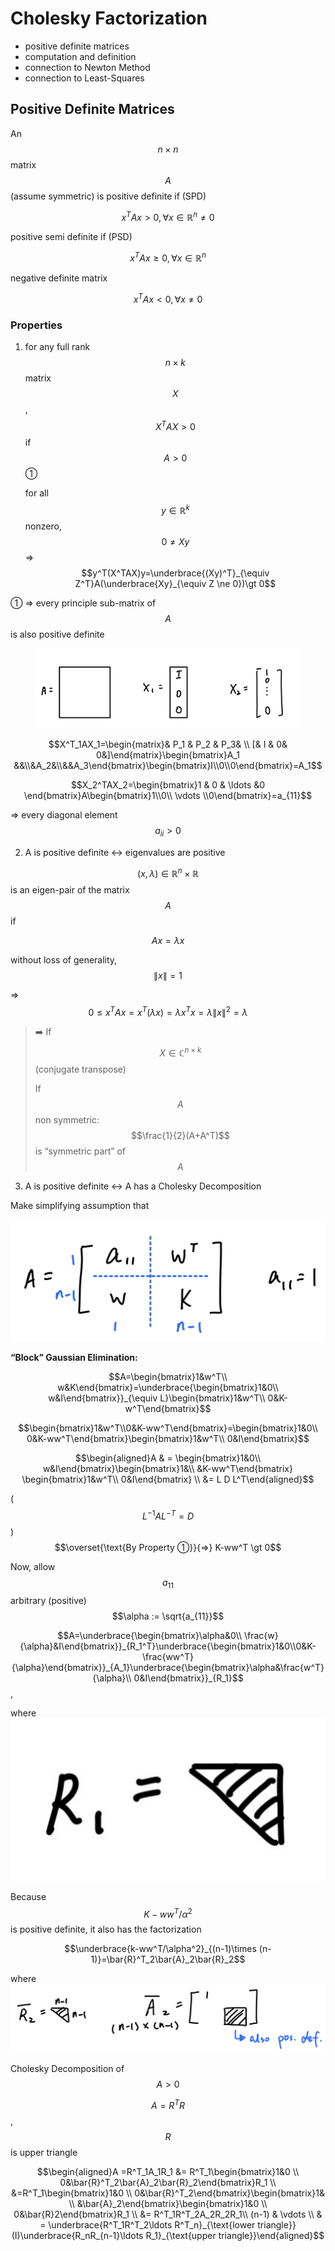 # Cholesky Factorization

* positive definite matrices
* computation and definition
* connection to Newton Method
* connection to Least-Squares

## Positive Definite Matrices

An $$n\times n$$ matrix $$A$$ (assume symmetric) is positive definite if (SPD)

$$x^TAx \gt 0, \forall x\in \mathbb{R}^n \ne 0$$

positive semi definite if (PSD)

$$x^TAx \ge 0, \forall x\in \mathbb{R}^n$$

negative definite matrix

$$x^TAx \lt 0, \forall x \ne 0$$

### Properties

1.  for any full rank $$n\times k$$ matrix $$X$$, $$X^TAX\gt 0$$ if $$A \gt 0$$         ①

    for all $$y\in \mathbb{R}^k$$ nonzero, $$0 \ne Xy$$ ⇒ $$y^T(X^TAX)y=\underbrace{(Xy)^T}_{\equiv Z^T}A(\underbrace{Xy}_{\equiv Z \ne 0})\gt 0$$

① ⇒ every principle sub-matrix of $$A$$ is also positive definite

<figure><img src=".gitbook/assets/image (34).png" alt=""><figcaption></figcaption></figure>

$$X^T_1AX_1=\begin{matrix}& P_1 & P_2 & P_3& \\ [& I & 0& 0&]\end{matrix}\begin{bmatrix}A_1 &&\\&A_2&\\&&A_3\end{bmatrix}\begin{bmatrix}I\\0\\0\end{bmatrix}=A_1$$

$$X_2^TAX_2=\begin{bmatrix}1 & 0 & \ldots &0 \end{bmatrix}A\begin{bmatrix}1\\0\\ \vdots \\0\end{bmatrix}=a_{11}$$

⇒ every diagonal element $$a_{ii} \gt 0$$

2. A is positive definite ↔ eigenvalues are positive

$$(x,\lambda)\in \mathbb{R}^n\times \mathbb{R}$$ is an eigen-pair of the matrix $$A$$ if

$$Ax=\lambda x$$

without loss of generality, $$\lVert x\rVert =1$$

⇒ $$0 \le x^TAx=x^T(\lambda x)=\lambda x^Tx=\lambda \lVert x\rVert^2=\lambda$$

> ➡️ If $$X\in \mathbb{C}^{n \times k}$$ (conjugate transpose)&#x20;
>
> If $$A$$ non symmetric: $$\frac{1}{2}(A+A^T)$$ is “symmetric part” of $$A$$

3. A is positive definite ↔ A has a Cholesky Decomposition

Make simplifying assumption that

![](<.gitbook/assets/image (35).png>)

**“Block” Gaussian Elimination:**

$$A=\begin{bmatrix}1&w^T\\ w&K\end{bmatrix}=\underbrace{\begin{bmatrix}1&0\\ w&I\end{bmatrix}}_{\equiv L}\begin{bmatrix}1&w^T\\ 0&K-w^T\end{bmatrix}$$

$$\begin{bmatrix}1&w^T\\0&K-ww^T\end{bmatrix}=\begin{bmatrix}1&0\\ 0&K-ww^T\end{bmatrix}\begin{bmatrix}1&w^T\\ 0&I\end{bmatrix}$$

$$\begin{aligned}A & = \begin{bmatrix}1&0\\ w&I\end{bmatrix}\begin{bmatrix}1&\\ &K-ww^T\end{bmatrix} \begin{bmatrix}1&w^T\\ 0&I\end{bmatrix} \\ &= L D L^T\end{aligned}$$

($$L^{-1}AL^{-T}=D$$) $$\overset{\text{By Property ①}}{⇒} K-ww^T \gt 0$$

Now, allow $$a_{11}$$ arbitrary (positive) $$\alpha := \sqrt{a_{11}}$$

$$A=\underbrace{\begin{bmatrix}\alpha&0\\ \frac{w}{\alpha}&I\end{bmatrix}}_{R_1^T}\underbrace{\begin{bmatrix}1&0\\0&K-\frac{ww^T}{\alpha}\end{bmatrix}}_{A_1}\underbrace{\begin{bmatrix}\alpha&\frac{w^T}{\alpha}\\ 0&I\end{bmatrix}}_{R_1}$$,

where <img src=".gitbook/assets/image (36).png" alt="" data-size="original">

Because $$K-ww^T/\alpha^2$$ is positive definite, it also has the factorization

$$\underbrace{k-ww^T/\alpha^2}_{(n-1)\times (n-1)}=\bar{R}^T_2\bar{A}_2\bar{R}_2$$

where ![](<.gitbook/assets/image (37).png>)

Cholesky Decomposition of $$A \gt 0$$

$$A=R^TR$$, $$R$$ is upper triangle

$$\begin{aligned}A =R^T_1A_1R_1 &= R^T_1\begin{bmatrix}1&0 \\ 0&\bar{R}^T_2\bar{A}_2\bar{R}_2\end{bmatrix}R_1 \\ &=R^T_1\begin{bmatrix}1&0 \\ 0&\bar{R}^T_2\end{bmatrix}\begin{bmatrix}1& \\ &\bar{A}_2\end{bmatrix}\begin{bmatrix}1&0 \\ 0&\bar{R}2\end{bmatrix}R_1 \\ &= R^T_1R^T_2A_2R_2R_1\\ (n-1) & \vdots \\ & = \underbrace{R^T_1R^T_2\ldots R^T_n}_{\text{lower triangle}}(I)\underbrace{R_nR_{n-1}\ldots R_1}_{\text{upper triangle}}\end{aligned}$$
